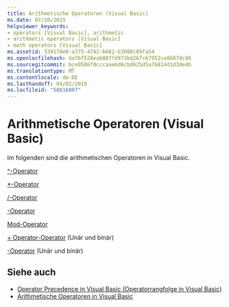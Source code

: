 ```yaml
---
title: Arithmetische Operatoren (Visual Basic)
ms.date: 07/20/2015
helpviewer_keywords:
- operators [Visual Basic], arithmetic
- arithmetic operators [Visual Basic]
- math operators [Visual Basic]
ms.assetid: 330178e0-a375-4742-b662-b3080c89fa54
ms.openlocfilehash: da76f528ea6087fd973bd267c67952ce8687dc86
ms.sourcegitcommit: bce0586f0cccaae6d6cbd625d5a7b824d1d3de4b
ms.translationtype: MT
ms.contentlocale: de-DE
ms.lasthandoff: 04/02/2019
ms.locfileid: "58816807"
---
```

# <a name="arithmetic-operators-visual-basic"></a>Arithmetische Operatoren (Visual Basic)
Im folgenden sind die arithmetischen Operatoren in Visual Basic.  
  
 [^-Operator](../../../visual-basic/language-reference/operators/exponentiation-operator.md)  
  
 [*-Operator](../../../visual-basic/language-reference/operators/multiplication-operator.md)  
  
 [/-Operator](../../../visual-basic/language-reference/operators/floating-point-division-operator.md)  
  
 [\-Operator](../../../visual-basic/language-reference/operators/integer-division-operator.md)  
  
 [Mod-Operator](../../../visual-basic/language-reference/operators/mod-operator.md)  
  
 [+ Operator-Operator](../../../visual-basic/language-reference/operators/addition-operator.md) (Unär und binär)  
  
 [-Operator](../../../visual-basic/language-reference/operators/subtraction-operator.md) (Unär und binär)  
  
## <a name="see-also"></a>Siehe auch

- [Operator Precedence in Visual Basic (Operatorrangfolge in Visual Basic)](../../../visual-basic/language-reference/operators/operator-precedence.md)
- [Arithmetische Operatoren in Visual Basic](../../../visual-basic/programming-guide/language-features/operators-and-expressions/arithmetic-operators.md)
